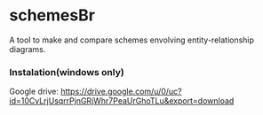 # schemesBr
A tool to make and compare schemes envolving entity-relationship diagrams.

### Instalation(windows only)
Google drive: https://drive.google.com/u/0/uc?id=10CvLrjUsqrrPjnGRjWhr7PeaUrGhoTLu&export=download
